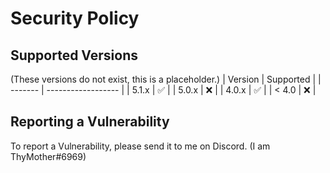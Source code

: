 # Security Policy

## Supported Versions
(These versions do not exist, this is a placeholder.)
| Version | Supported          |
| ------- | ------------------ |
| 5.1.x   | :white_check_mark: |
| 5.0.x   | :x:                |
| 4.0.x   | :white_check_mark: |
| < 4.0   | :x:                |

## Reporting a Vulnerability

To report a Vulnerability, please send it to me on Discord. (I am ThyMother#6969)
